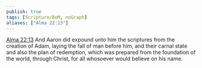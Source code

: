 ```yaml
---
publish: true
tags: [Scripture/BoM, noGraph]
aliases: ["Alma 22:13"]
---
```

[Alma 22:13](https://churchofjesuschrist.org/study/scriptures/bofm/alma/22?lang=eng&id=p13#p13) And Aaron did expound unto him the scriptures from the creation of Adam, laying the fall of man before him, and their carnal state and also the plan of redemption, which was prepared from the foundation of the world, through Christ, for all whosoever would believe on his name.

